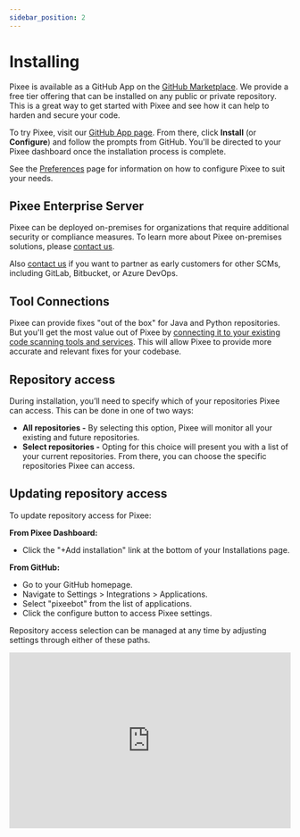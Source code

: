 ```yaml
---
sidebar_position: 2
---
```


# Installing

Pixee is available as a GitHub App on the [GitHub Marketplace](https://github.com/apps/pixeebot/).
We provide a free tier offering that can be installed on any public or private repository. This is a great way to get started with Pixee and see how it can help to harden and secure your code.

To try Pixee, visit our [GitHub App page](https://github.com/apps/pixeebot/). From there, click **Install** (or **Configure**) and follow the prompts from GitHub. You'll be directed to your Pixee dashboard once the installation process is complete.

See the [Preferences](/configuring) page for information on how to configure Pixee to suit your needs.

## Pixee Enterprise Server

Pixee can be deployed on-premises for organizations that require additional security or compliance measures. To learn more about Pixee on-premises solutions, please [contact us](https://pixee.ai/demo-landing-page).

Also [contact us](https://pixee.ai/demo-landing-page) if you want to partner as early customers for other SCMs, including GitLab, Bitbucket, or Azure DevOps.

## Tool Connections

Pixee can provide fixes "out of the box" for Java and Python repositories. But you'll get the most value out of Pixee by [connecting it to your existing code scanning tools and services](/code-scanning-tools/overview). This will allow Pixee to provide more accurate and relevant fixes for your codebase.

## Repository access

During installation, you’ll need to specify which of your repositories Pixee can access. This can be done in one of two ways:

- **All repositories -** By selecting this option, Pixee will monitor all your existing and future repositories.
- **Select repositories -** Opting for this choice will present you with a list of your current repositories. From there, you can choose the specific repositories Pixee can access.

## Updating repository access

To update repository access for Pixee:

**From Pixee Dashboard:**

- Click the "+Add installation" link at the bottom of your Installations page.

**From GitHub:**

- Go to your GitHub homepage.
- Navigate to Settings > Integrations > Applications.
- Select "pixeebot" from the list of applications.
- Click the configure button to access Pixee settings.

Repository access selection can be managed at any time by adjusting settings through either of these paths.

<iframe width="100%" height="315" src="https://www.youtube.com/embed/0p6nbDUrfeE?si=BJM0CAGc8zoJF26E" title="YouTube video player" frameborder="0" allow="accelerometer; autoplay; clipboard-write; encrypted-media; gyroscope; picture-in-picture; web-share" allowfullscreen></iframe>
